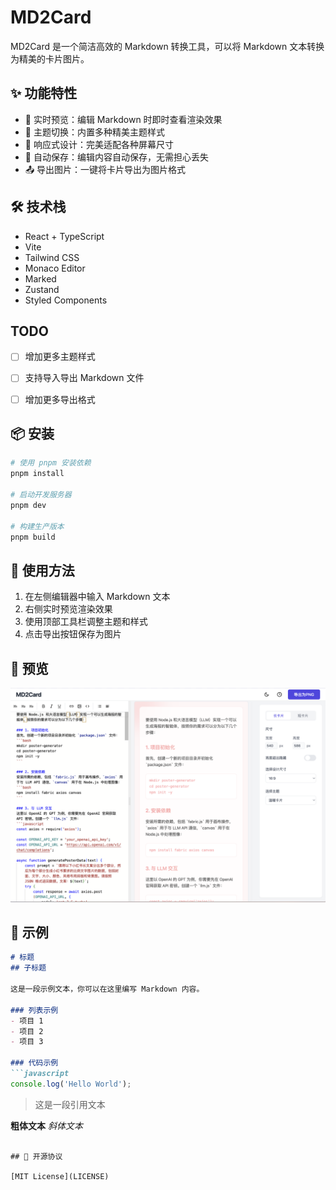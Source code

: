 # MD2Card

MD2Card 是一个简洁高效的 Markdown 转换工具，可以将 Markdown 文本转换为精美的卡片图片。

## ✨ 功能特性

- 🚀 实时预览：编辑 Markdown 时即时查看渲染效果
- 🎨 主题切换：内置多种精美主题样式
- 📱 响应式设计：完美适配各种屏幕尺寸
- 💾 自动保存：编辑内容自动保存，无需担心丢失
- 📤 导出图片：一键将卡片导出为图片格式

## 🛠️ 技术栈

- React + TypeScript
- Vite
- Tailwind CSS
- Monaco Editor
- Marked
- Zustand
- Styled Components

## TODO

- [ ] 增加更多主题样式
- [ ] 支持导入导出 Markdown 文件
- [ ] 增加更多导出格式


## 📦 安装

```bash
# 使用 pnpm 安装依赖
pnpm install

# 启动开发服务器
pnpm dev

# 构建生产版本
pnpm build
```

## 🚀 使用方法

1. 在左侧编辑器中输入 Markdown 文本
2. 右侧实时预览渲染效果
3. 使用顶部工具栏调整主题和样式
4. 点击导出按钮保存为图片

## 📸 预览

![项目预览](src/assets/image.png)

## 🎨 示例

```markdown
# 标题
## 子标题

这是一段示例文本，你可以在这里编写 Markdown 内容。

### 列表示例
- 项目 1
- 项目 2
- 项目 3

### 代码示例
```javascript
console.log('Hello World');
```

> 这是一段引用文本

**粗体文本** *斜体文本*
```

## 📄 开源协议

[MIT License](LICENSE)


